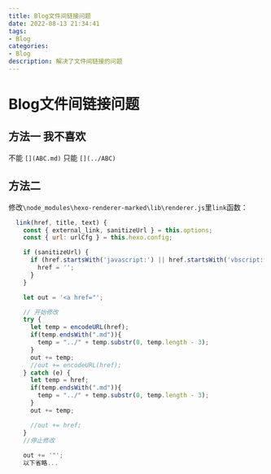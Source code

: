 ```yaml
---
title: Blog文件间链接问题
date: 2022-08-13 21:34:41
tags:
- Blog
categories:
- Blog
description: 解决了文件间链接的问题
---
```


# Blog文件间链接问题

## 方法一 我不喜欢
不能
`[](ABC.md)`
只能
`[](../ABC)`



## 方法二
修改`\node_modules\hexo-renderer-marked\lib\renderer.js`里`link`函数：
```js
  link(href, title, text) {
    const { external_link, sanitizeUrl } = this.options;
    const { url: urlCfg } = this.hexo.config;

    if (sanitizeUrl) {
      if (href.startsWith('javascript:') || href.startsWith('vbscript:') || href.startsWith('data:')) {
        href = '';
      }
    }

    let out = '<a href="';

    // 开始修改
    try {
      let temp = encodeURL(href);
      if(temp.endsWith(".md")){
        temp = "../" + temp.substr(0, temp.length - 3);
      }
      out += temp;
      //out += encodeURL(href);
    } catch (e) {
      let temp = href;
      if(temp.endsWith(".md")){
        temp = "../" + temp.substr(0, temp.length - 3);
      }
      out += temp;

      //out += href;
    }
    //停止修改
    
    out += '"';
    以下省略...
```